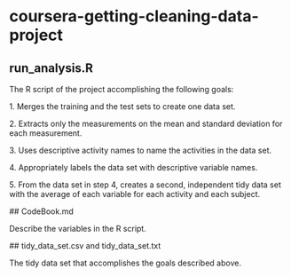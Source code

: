 # coursera-getting-cleaning-data-project
## run_analysis.R
<p> The R script of the project accomplishing the following goals: </p>
<p> 1. Merges the training and the test sets to create one data set. </p>
<p> 2. Extracts only the measurements on the mean and standard deviation for each measurement. </p>
<p> 3. Uses descriptive activity names to name the activities in the data set. </p>
<p> 4. Appropriately labels the data set with descriptive variable names. </p>
<p> 5. From the data set in step 4, creates a second, independent tidy data set with the average of each variable for each activity and each subject. </p>
## CodeBook.md
<p> Describe the variables in the R script. </p>
## tidy_data_set.csv and tidy_data_set.txt
<p> The tidy data set that accomplishes the goals described above. </p>
